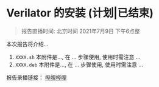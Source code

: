 # Verilator 的安装 (计划|已结束)

> 报告直播时间: 北京时间 2021年7月9日 下午6点整

<!-- 报告简介 -->

本次报告将介绍...

<!-- 附件用途说明(如果有附件) -->

1. `XXXX.sh`
	本附件是..., 在 ... 步骤使用, 使用时需注意 ...
1. `XXXX.deb`
	本附件是..., 在 ... 步骤使用, 使用时需注意 ...

<!-- 已结束的报告 -->

报告录播链接： [哔哩哔哩](https://bilibili.com/)